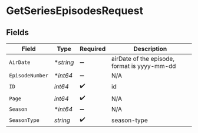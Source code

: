 # GetSeriesEpisodesRequest


## Fields

| Field                                        | Type                                         | Required                                     | Description                                  |
| -------------------------------------------- | -------------------------------------------- | -------------------------------------------- | -------------------------------------------- |
| `AirDate`                                    | **string*                                    | :heavy_minus_sign:                           | airDate of the episode, format is yyyy-mm-dd |
| `EpisodeNumber`                              | **int64*                                     | :heavy_minus_sign:                           | N/A                                          |
| `ID`                                         | *int64*                                      | :heavy_check_mark:                           | id                                           |
| `Page`                                       | *int64*                                      | :heavy_check_mark:                           | N/A                                          |
| `Season`                                     | **int64*                                     | :heavy_minus_sign:                           | N/A                                          |
| `SeasonType`                                 | *string*                                     | :heavy_check_mark:                           | season-type                                  |